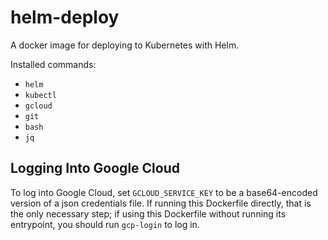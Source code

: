# helm-deploy
A docker image for deploying to Kubernetes with Helm.

Installed commands:

- `helm`
- `kubectl`
- `gcloud`
- `git`
- `bash`
- `jq`

## Logging Into Google Cloud
To log into Google Cloud, set `GCLOUD_SERVICE_KEY` to be a base64-encoded
version of a json credentials file. If running this Dockerfile directly, that is
the only necessary step; if using this Dockerfile without running its
entrypoint, you should run `gcp-login` to log in.
